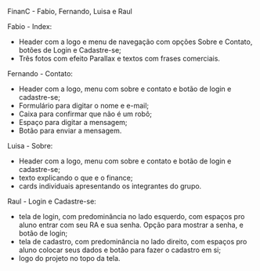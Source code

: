 FinanC - Fabio, Fernando, Luisa e Raul

Fabio - Index:
- Header com a logo e menu de navegação com opções Sobre e Contato, botões de Login e Cadastre-se;
- Três fotos com efeito Parallax e textos com frases comerciais.

Fernando - Contato:
- Header com a logo, menu com sobre e contato e botão de login e cadastre-se;
- Formulário para digitar o nome e e-mail;
- Caixa para confirmar que não é um robô;
- Espaço para digitar a mensagem;
- Botão para enviar a mensagem.

Luisa - Sobre:
- Header com a logo, menu com sobre e contato e botão de login e cadastre-se;
- texto explicando o que e o finance;
- cards individuais apresentando os integrantes do grupo.

Raul -  Login e Cadastre-se:
- tela de login, com predominância no lado esquerdo, com espaços pro aluno entrar com seu RA e sua senha. Opção para mostrar a senha, e botão de login;
- tela de cadastro, com predominância no lado direito, com espaços pro aluno colocar seus dados e botão para fazer o cadastro em si;
- logo do projeto no topo da tela.